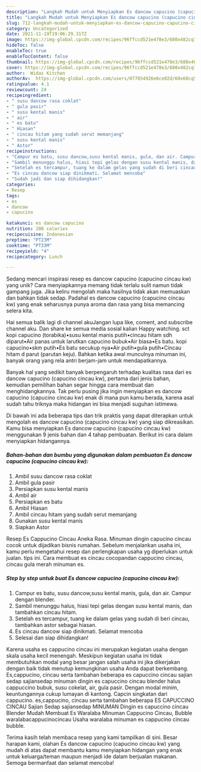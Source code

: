 ```yaml
---
description: "Langkah Mudah untuk Menyiapkan Es dancow capucino (capucino cincau kw) Anti Gagal"
title: "Langkah Mudah untuk Menyiapkan Es dancow capucino (capucino cincau kw) Anti Gagal"
slug: 712-langkah-mudah-untuk-menyiapkan-es-dancow-capucino-capucino-cincau-kw-anti-gagal
category: Uncategorized
date: 2021-11-19T19:06:29.317Z
image: https://img-global.cpcdn.com/recipes/96ffccd521e478e3/680x482cq70/es-dancow-capucino-capucino-cincau-kw-foto-resep-utama.jpg
hideToc: false
enableToc: true
enableTocContent: false
thumbnail: https://img-global.cpcdn.com/recipes/96ffccd521e478e3/680x482cq70/es-dancow-capucino-capucino-cincau-kw-foto-resep-utama.jpg
cover: https://img-global.cpcdn.com/recipes/96ffccd521e478e3/680x482cq70/es-dancow-capucino-capucino-cincau-kw-foto-resep-utama.jpg
author:  Widas Kitchen
authorAv:  https://img-global.cpcdn.com/users/077854926e6ce02d/60x60cq50/avatar.jpg
ratingvalue: 4.1
reviewcount: 24
recipeingredient:
- " susu dancow rasa coklat"
- " gula pasir"
- " susu kental manis"
- " air"
- " es batu"
- " Hiasan"
- " cincau hitam yang sudah serut memanjang"
- " susu kental manis"
- " Astor"
recipeinstructions:
- "Campur es batu, susu dancow,susu kental manis, gula, dan air. Campur dengan blender."
- "Sambil menunggu halus, hiasi tepi gelas dengan susu kental manis, dan tambahkan cincau hitam."
- "Setelah es tercampur, tuang ke dalam gelas yang sudah di beri cincau, tambahkan astor sebagai hiasan."
- "Es cincau dancow siap dinikmati. Selamat mencoba"
- "Sudah jadi dan siap dihidangkan!"
categories:
- Resep
tags:
- es
- dancow
- capucino

katakunci: es dancow capucino 
nutrition: 208 calories
recipecuisine: Indonesian
preptime: "PT23M"
cooktime: "PT33M"
recipeyield: "4"
recipecategory: Lunch

---
```



Sedang mencari inspirasi resep es dancow capucino (capucino cincau kw) yang unik? Cara menyiapkannya memang tidak terlalu sulit namun tidak gampang juga. Jika keliru mengolah maka hasilnya tidak akan memuaskan dan bahkan tidak sedap. Padahal es dancow capucino (capucino cincau kw) yang enak seharusnya punya aroma dan rasa yang bisa memancing selera kita.


Hai semua balik lagi di channel akuJangan lupa like, coment, and subscribe channel aku. Dan share ke semua media sosial kalian Happy watching. sct kopi capucino (torabika)•susu kental manis putih•cincau hitam sdh diparut•Air panas untuk larutkan capucino bubuk•Air biasa•Es batu. kopi capucino•skm putih•Es batu secukup nya•Air putih•gula putih•Cincau hitam d parut (parutan keju). Bahkan ketika awal munculnya minuman ini, banyak orang yang rela antri berjam-jam untuk mendapatkannya.

Banyak hal yang sedikit banyak berpengaruh terhadap kualitas rasa dari es dancow capucino (capucino cincau kw), pertama dari jenis bahan, kemudian pemilihan bahan segar hingga cara membuat dan menghidangkannya. Tak perlu pusing jika ingin menyiapkan es dancow capucino (capucino cincau kw) enak di mana pun kamu berada, karena asal sudah tahu triknya maka hidangan ini bisa menjadi suguhan istimewa.


Di bawah ini ada beberapa tips dan trik praktis yang dapat diterapkan untuk mengolah es dancow capucino (capucino cincau kw) yang siap dikreasikan. Kamu bisa menyiapkan Es dancow capucino (capucino cincau kw) menggunakan 9 jenis bahan dan 4 tahap pembuatan. Berikut ini cara dalam menyiapkan hidangannya.

<!--inarticleads1-->

##### Bahan-bahan dan bumbu yang digunakan dalam pembuatan Es dancow capucino (capucino cincau kw):

1. Ambil  susu dancow rasa coklat
1. Ambil  gula pasir
1. Persiapkan  susu kental manis
1. Ambil  air
1. Persiapkan  es batu
1. Ambil  Hiasan
1. Ambil  cincau hitam yang sudah serut memanjang
1. Gunakan  susu kental manis
1. Siapkan  Astor


Resep Es Cappucino Cincau Aneka Rasa. Minuman dingin capucino cincau cocok untuk dijadikan bisnis rumahan. Sebelum menjalankan usaha ini, kamu perlu mengetahui resep dan perlengkapan usaha yg diperlukan untuk jualan. tips ini. Cara membuat es cincau cocopandan cappucino cincau, cincau gula merah minuman es. 

<!--inarticleads2-->

##### Step by step untuk buat Es dancow capucino (capucino cincau kw):

1. Campur es batu, susu dancow,susu kental manis, gula, dan air. Campur dengan blender.
1. Sambil menunggu halus, hiasi tepi gelas dengan susu kental manis, dan tambahkan cincau hitam.
1. Setelah es tercampur, tuang ke dalam gelas yang sudah di beri cincau, tambahkan astor sebagai hiasan.
1. Es cincau dancow siap dinikmati. Selamat mencoba
1. Selesai dan siap dihidangkan!

Karena usaha es cappucino cincau ini merupakan kegiatan usaha dengan skala usaha kecil menengah. Meskipun kegiatan usaha ini tidak membutuhkan modal yang besar jangan salah usaha ini jika dikerjakan dengan baik tidak menutup kemungkinan usaha Anda dapat berkembang. Es,cappucino, cincau serta tambahan beberapa es capuccino cincau sajian sedap sajiansedap minuman dingin es capuccino cincau blender halus cappuccino bubuk, susu cokelat, air, gula pasir. Dengan modal minim, keuntungannya cukup lumayan di kantong. Capcin singkatan dari cappucino. es,cappucino, cincau serta tambahan beberapa ES CAPUCCINO CINCAU Sajian Sedap sajiansedap MINUMAN Dingin es capuccino cincau Blender Mudah Membuat Es Waralaba Minuman Cappucino Cincau, Bubble waralabacappucinocincau Usaha waralaba minuman es cappucino cincau bubble. 

Terima kasih telah membaca resep yang kami tampilkan di sini. Besar harapan kami, olahan Es dancow capucino (capucino cincau kw) yang mudah di atas dapat membantu kamu menyiapkan hidangan yang enak untuk keluarga/teman maupun menjadi ide dalam berjualan makanan. Semoga bermanfaat dan selamat mencoba!
